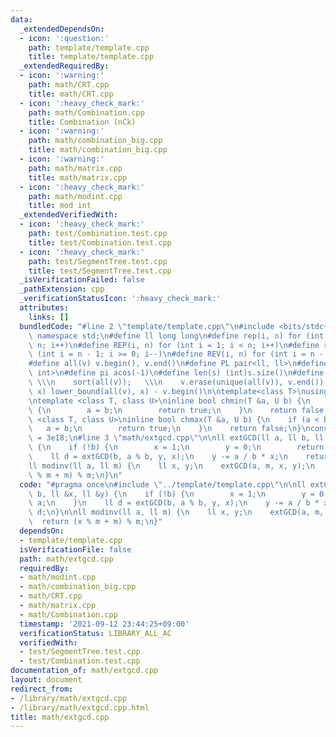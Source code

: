 ```yaml
---
data:
  _extendedDependsOn:
  - icon: ':question:'
    path: template/template.cpp
    title: template/template.cpp
  _extendedRequiredBy:
  - icon: ':warning:'
    path: math/CRT.cpp
    title: math/CRT.cpp
  - icon: ':heavy_check_mark:'
    path: math/Combination.cpp
    title: Combination (nCk)
  - icon: ':warning:'
    path: math/combination_big.cpp
    title: math/combination_big.cpp
  - icon: ':warning:'
    path: math/matrix.cpp
    title: math/matrix.cpp
  - icon: ':heavy_check_mark:'
    path: math/modint.cpp
    title: mod int
  _extendedVerifiedWith:
  - icon: ':heavy_check_mark:'
    path: test/Combination.test.cpp
    title: test/Combination.test.cpp
  - icon: ':heavy_check_mark:'
    path: test/SegmentTree.test.cpp
    title: test/SegmentTree.test.cpp
  _isVerificationFailed: false
  _pathExtension: cpp
  _verificationStatusIcon: ':heavy_check_mark:'
  attributes:
    links: []
  bundledCode: "#line 2 \"template/template.cpp\"\n#include <bits/stdc++.h>\nusing\
    \ namespace std;\n#define ll long long\n#define rep(i, n) for (int i = 0; i <\
    \ n; i++)\n#define REP(i, n) for (int i = 1; i < n; i++)\n#define rev(i, n) for\
    \ (int i = n - 1; i >= 0; i--)\n#define REV(i, n) for (int i = n - 1; i > 0; i--)\n\
    #define all(v) v.begin(), v.end()\n#define PL pair<ll, ll>\n#define PI pair<int,\
    \ int>\n#define pi acos(-1)\n#define len(s) (int)s.size()\n#define compress(v)\
    \ \\\n    sort(all(v));   \\\n    v.erase(unique(all(v)), v.end());\n#define comid(v,\
    \ x) lower_bound(all(v), x) - v.begin()\n\ntemplate<class T>\nusing prique=priority_queue<T,vector<T>,greater<>>;\n\
    \ntemplate <class T, class U>\ninline bool chmin(T &a, U b) {\n    if (a > b)\
    \ {\n        a = b;\n        return true;\n    }\n    return false;\n}\ntemplate\
    \ <class T, class U>\ninline bool chmax(T &a, U b) {\n    if (a < b) {\n     \
    \   a = b;\n        return true;\n    }\n    return false;\n}\nconstexpr ll inf\
    \ = 3e18;\n#line 3 \"math/extgcd.cpp\"\n\nll extGCD(ll a, ll b, ll &x, ll &y)\
    \ {\n    if (!b) {\n        x = 1;\n        y = 0;\n        return a;\n    }\n\
    \    ll d = extGCD(b, a % b, y, x);\n    y -= a / b * x;\n    return d;\n}\n\n\
    ll modinv(ll a, ll m) {\n    ll x, y;\n    extGCD(a, m, x, y);\n    return (x\
    \ % m + m) % m;\n}\n"
  code: "#pragma once\n#include \"../template/template.cpp\"\n\nll extGCD(ll a, ll\
    \ b, ll &x, ll &y) {\n    if (!b) {\n        x = 1;\n        y = 0;\n        return\
    \ a;\n    }\n    ll d = extGCD(b, a % b, y, x);\n    y -= a / b * x;\n    return\
    \ d;\n}\n\nll modinv(ll a, ll m) {\n    ll x, y;\n    extGCD(a, m, x, y);\n  \
    \  return (x % m + m) % m;\n}"
  dependsOn:
  - template/template.cpp
  isVerificationFile: false
  path: math/extgcd.cpp
  requiredBy:
  - math/modint.cpp
  - math/combination_big.cpp
  - math/CRT.cpp
  - math/matrix.cpp
  - math/Combination.cpp
  timestamp: '2021-09-12 23:44:25+09:00'
  verificationStatus: LIBRARY_ALL_AC
  verifiedWith:
  - test/SegmentTree.test.cpp
  - test/Combination.test.cpp
documentation_of: math/extgcd.cpp
layout: document
redirect_from:
- /library/math/extgcd.cpp
- /library/math/extgcd.cpp.html
title: math/extgcd.cpp
---
```

